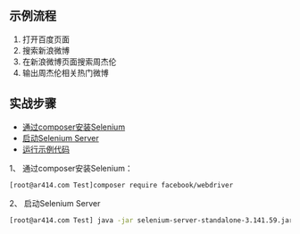 ## 示例流程  
1. 打开百度页面  
2. 搜索新浪微博  
3. 在新浪微博页面搜索周杰伦  
4. 输出周杰伦相关热门微博

## 实战步骤  
* [通过composer安装Selenium](#b1)  
* [启动Selenium Server](#b2)  
* [运行示例代码](#b3)

1、 <a id="b1">通过composer安装Selenium：</a>

```` bash  
[root@ar414.com Test]composer require facebook/webdriver  
````

2、 <a id="b2">启动Selenium Server</a>  
```` bash  
[root@ar414.com Test] java -jar selenium-server-standalone-3.141.59.jar  
````